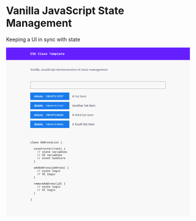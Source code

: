 # Vanilla JavaScript State Management

Keeping a UI in sync with state

![screenshot](https://raw.githubusercontent.com/Jon-Dickinson/javascript-state-management/master/assets/images/screenshot.png)
